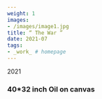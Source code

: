 ```yaml
---
weight: 1
images:
- /images/image1.jpg
title: “ The War ”
date: 2021-07
tags:
- _work_ # homepage
---
```

2021
### 40*32 inch Oil on canvas


